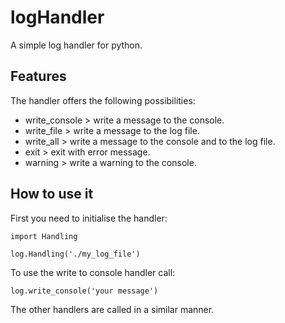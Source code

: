 # logHandler

A simple log handler for python.


## Features

The handler offers the following possibilities:

+ write_console > write a message to the console.
+ write_file > write a message to the log file.
+ write_all > write a message to the console and to the log file.
+ exit > exit with error message.
+ warning > write a warning to the console.


## How to use it

First you need to initialise the handler:

    import Handling 
    
    log.Handling('./my_log_file')
    
To use the write to console handler call:

    log.write_console('your message')

The other handlers are called in a similar manner.
